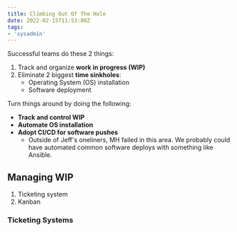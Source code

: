 ```yaml
---
title: Climbing Out Of The Hole
date: 2022-02-15T11:53:00Z
tags:
- 'sysadmin'
---
```


Successful teams do these 2 things:

1. Track and organize **work in progress (WIP)**
2. Eliminate 2 biggest **time sinkholes**:
   + Operating System (OS) installation
   + Software deployment

Turn things around by doing the following: 

* **Track and control WIP**
* **Automate OS installation**
* **Adopt CI/CD for software pushes**
  + Outside of Jeff's oneliners, MH failed in this area. We probably could have
    automated common software deploys with something like Ansible. 

## Managing WIP

1. Ticketing system
2. Kanban

### Ticketing Systems

 

